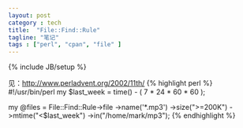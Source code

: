 ```yaml
---
layout: post
category : tech
title:  "File::Find::Rule"
tagline: "笔记"
tags : ["perl", "cpan", "file" ] 
---
```

{% include JB/setup %}

见：http://www.perladvent.org/2002/11th/
{% highlight perl %}
#!/usr/bin/perl
my $last_week = time() - ( 7 * 24 * 60 * 60 );

my @files = File::Find::Rule->file
                            ->name('*.mp3')
                            ->size(">=200K")
                            ->mtime("<$last_week")
                            ->in("/home/mark/mp3");
{% endhighlight %}

